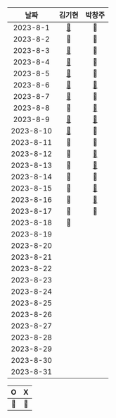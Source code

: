 |    날짜     | 김기현 | 박창주 |
|:---------:|:---:|:---:|
| 2023-8-1  |[🔵](https://github.com/KimKiHyun0206/Backend-Study/tree/main)|🔴|
| 2023-8-2  |🔴|🔴|
| 2023-8-3  |[🔵](https://github.com/KimKiHyun0206/Backend-Study/tree/main)|🔴|
| 2023-8-4  |[🔵](https://github.com/KimKiHyun0206/Fuecoco)|🔴|
| 2023-8-5  |[🔵](https://github.com/KimKiHyun0206/Backend-Study/tree/main)|🔴|
| 2023-8-6  |[🔵](https://github.com/KimKiHyun0206/Backend-Study/tree/main)|[🔵](https://github.com/ds4pae/Daily-Study)|
| 2023-8-7  |[🔵](https://kimkihyun0206.github.io/KiHyun0206.github.io/)|🔴|
| 2023-8-8  |🔴| [🔵](https://github.com/ds4pae/Daily-Study)|
| 2023-8-9  |[🔵](https://kimkihyun0206.github.io/KiHyun0206.github.io/)|[🔵](https://github.com/ds4pae/Daily-Study)|
| 2023-8-10 |[🔵](https://kimkihyun0206.github.io/KiHyun0206.github.io/)|🔴|
| 2023-8-11 |🔴|🔴|
| 2023-8-12 |🔴|[🔵](https://github.com/ds4pae/Daily-Study)|
| 2023-8-13 |🔴|[🔵](https://github.com/ds4pae/Daily-Study)|
| 2023-8-14 |🔵|🔴|
| 2023-8-15 |🔵|[🔵](https://github.com/ds4pae/Daily-Study)|
| 2023-8-16 |🔵|[🔵](https://github.com/ds4pae/Daily-Study)|
| 2023-8-17 |🔵|🔴|
| 2023-8-18 |🔵|
| 2023-8-19 ||
| 2023-8-20 ||
| 2023-8-21 ||
| 2023-8-22 ||
| 2023-8-23 ||
| 2023-8-24 ||
| 2023-8-25 ||
| 2023-8-26 ||
| 2023-8-27 ||
| 2023-8-28 ||
| 2023-8-29 ||
| 2023-8-30 ||
| 2023-8-31 ||


|     O      | X |
|:-----------:|:----:|
|    🔵    |  🔴  |
